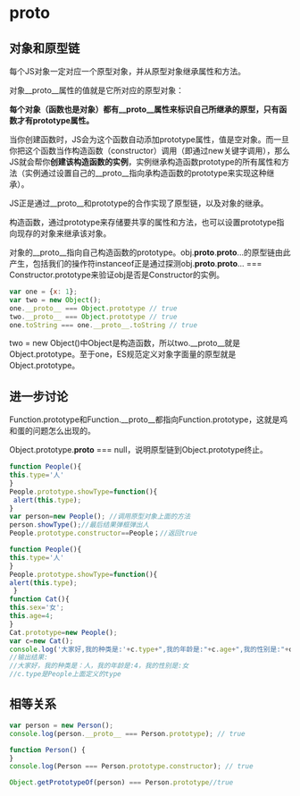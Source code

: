 # proto

## 对象和原型链

每个JS对象一定对应一个原型对象，并从原型对象继承属性和方法。

对象__proto__属性的值就是它所对应的原型对象：

**每个对象（函数也是对象）都有__proto__属性来标识自己所继承的原型，只有函数才有prototype属性。**

当你创建函数时，JS会为这个函数自动添加prototype属性，值是空对象。而一旦你把这个函数当作构造函数（constructor）调用（即通过new关键字调用），那么JS就会帮你**创建该构造函数的实例**，实例继承构造函数prototype的所有属性和方法（实例通过设置自己的__proto__指向承构造函数的prototype来实现这种继承）。

JS正是通过__proto__和prototype的合作实现了原型链，以及对象的继承。

构造函数，通过prototype来存储要共享的属性和方法，也可以设置prototype指向现存的对象来继承该对象。

对象的__proto__指向自己构造函数的prototype。obj.__proto__.__proto__...的原型链由此产生，包括我们的操作符instanceof正是通过探测obj.__proto__.__proto__... === Constructor.prototype来验证obj是否是Constructor的实例。

```js
var one = {x: 1};
var two = new Object();
one.__proto__ === Object.prototype // true
two.__proto__ === Object.prototype // true
one.toString === one.__proto__.toString // true
```

two = new Object()中Object是构造函数，所以two.__proto__就是Object.prototype。至于one，ES规范定义对象字面量的原型就是Object.prototype。

## 进一步讨论

Function.prototype和Function.__proto__都指向Function.prototype，这就是鸡和蛋的问题怎么出现的。

Object.prototype.__proto__ === null，说明原型链到Object.prototype终止。

```js
function People(){
this.type='人'
} 
People.prototype.showType=function(){
 alert(this.type);
}
var person=new People(); //调用原型对象上面的方法
person.showType();//最后结果弹框弹出人
People.prototype.constructor==People；//返回true

function People(){ 
this.type='人' 
} 
People.prototype.showType=function(){ 　
alert(this.type);
 } 
function Cat(){ 
this.sex='女'; 
this.age=4; 
} 
Cat.prototype=new People(); 
var c=new Cat();
console.log('大家好,我的种类是:'+c.type+",我的年龄是:"+c.age+",我的性别是:"+c.sex);
//输出结果:
//大家好，我的种类是：人，我的年龄是:4，我的性别是:女
//c.type是People上面定义的type
```

## 相等关系

```js
var person = new Person();
console.log(person.__proto__ === Person.prototype); // true
```

```js
function Person() {
}
console.log(Person === Person.prototype.constructor); // true
```

```js
Object.getPrototypeOf(person) === Person.prototype//true
```

